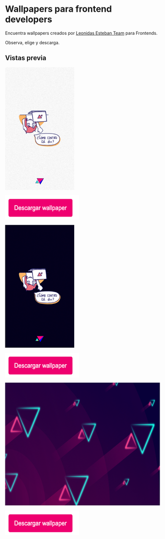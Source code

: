 # Wallpapers para frontend developers

Encuentra wallpapers creados por [Leonidas Esteban Team](https://leonidasesteban.com) para Frontends.

Observa, elige y descarga. 

## Vistas previa

<img height="400" src="https://github.com/no-te-rindas/wallpapers/blob/main/spoilers-ligth.png" />



<a target="_blank" href="https://github.com/no-te-rindas/wallpapers/blob/main/spoilers-ligth.png?raw=true"> <img width="240" height="80" src="https://github.com/no-te-rindas/imagenes/blob/main/proyectos/btw-download.png?raw=true"/>  </a>



<img height="400" src="https://github.com/no-te-rindas/wallpapers/blob/main/spoilers-darkMode.png?raw=true" />

<a target="_blank" href="https://github.com/no-te-rindas/wallpapers/blob/main/spoilers-darkMode.png?raw=true"> <img width="240" height="80" src="https://github.com/no-te-rindas/imagenes/blob/main/proyectos/btw-download.png?raw=true"/>  </a>



<img height="400" src="https://github.com/no-te-rindas/wallpapers/blob/main/wallpaper-desktop-fullhd.jpeg?raw=true" />

<a target="_blank" href="https://github.com/no-te-rindas/wallpapers/blob/main/wallpaper-desktop-fullhd.jpeg?raw=true"> <img width="240" height="80" src="https://github.com/no-te-rindas/imagenes/blob/main/proyectos/btw-download.png?raw=true"/>  </a>

